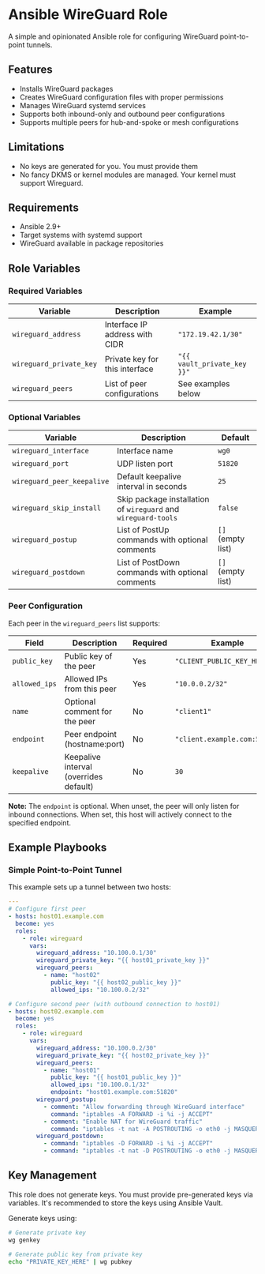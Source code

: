 # Ansible WireGuard Role

A simple and opinionated Ansible role for configuring WireGuard point-to-point tunnels.

## Features

- Installs WireGuard packages
- Creates WireGuard configuration files with proper permissions
- Manages WireGuard systemd services
- Supports both inbound-only and outbound peer configurations
- Supports multiple peers for hub-and-spoke or mesh configurations

## Limitations

- No keys are generated for you. You must provide them
- No fancy DKMS or kernel modules are managed. Your kernel must support Wireguard.

## Requirements

- Ansible 2.9+
- Target systems with systemd support
- WireGuard available in package repositories

## Role Variables

### Required Variables

| Variable | Description | Example |
|----------|-------------|---------|
| `wireguard_address` | Interface IP address with CIDR | `"172.19.42.1/30"` |
| `wireguard_private_key` | Private key for this interface | `"{{ vault_private_key }}"` |
| `wireguard_peers` | List of peer configurations | See examples below |

### Optional Variables

| Variable | Description | Default |
|----------|-------------|---------|
| `wireguard_interface` | Interface name | `wg0` |
| `wireguard_port` | UDP listen port | `51820` |
| `wireguard_peer_keepalive` | Default keepalive interval in seconds | `25` |
| `wireguard_skip_install` | Skip package installation of `wireguard` and `wireguard-tools` | `false` |
| `wireguard_postup` | List of PostUp commands with optional comments | `[]` (empty list) |
| `wireguard_postdown` | List of PostDown commands with optional comments | `[]` (empty list) |

### Peer Configuration

Each peer in the `wireguard_peers` list supports:

| Field | Description | Required | Example |
|-------|-------------|----------|---------|
| `public_key` | Public key of the peer | Yes | `"CLIENT_PUBLIC_KEY_HERE"` |
| `allowed_ips` | Allowed IPs from this peer | Yes | `"10.0.0.2/32"` |
| `name` | Optional comment for the peer | No | `"client1"` |
| `endpoint` | Peer endpoint (hostname:port) | No | `"client.example.com:51820"` |
| `keepalive` | Keepalive interval (overrides default) | No | `30` |

**Note:** The `endpoint` is optional. When unset, the peer will only listen for inbound connections. When set, this host will actively connect to the specified endpoint.

## Example Playbooks

### Simple Point-to-Point Tunnel

This example sets up a tunnel between two hosts:

```yaml
---
# Configure first peer
- hosts: host01.example.com
  become: yes
  roles:
    - role: wireguard
      vars:
        wireguard_address: "10.100.0.1/30"
        wireguard_private_key: "{{ host01_private_key }}"
        wireguard_peers:
          - name: "host02"
            public_key: "{{ host02_public_key }}"
            allowed_ips: "10.100.0.2/32"

# Configure second peer (with outbound connection to host01)
- hosts: host02.example.com
  become: yes
  roles:
    - role: wireguard
      vars:
        wireguard_address: "10.100.0.2/30"
        wireguard_private_key: "{{ host02_private_key }}"
        wireguard_peers:
          - name: "host01"
            public_key: "{{ host01_public_key }}"
            allowed_ips: "10.100.0.1/32"
            endpoint: "host01.example.com:51820"
        wireguard_postup:
          - comment: "Allow forwarding through WireGuard interface"
            command: "iptables -A FORWARD -i %i -j ACCEPT"
          - comment: "Enable NAT for WireGuard traffic"
            command: "iptables -t nat -A POSTROUTING -o eth0 -j MASQUERADE"
        wireguard_postdown:
          - command: "iptables -D FORWARD -i %i -j ACCEPT"
          - command: "iptables -t nat -D POSTROUTING -o eth0 -j MASQUERADE"
```

## Key Management

This role does not generate keys. You must provide pre-generated keys via variables. It's recommended to store the keys using Ansible Vault.

Generate keys using:
```bash
# Generate private key
wg genkey

# Generate public key from private key
echo "PRIVATE_KEY_HERE" | wg pubkey
```
